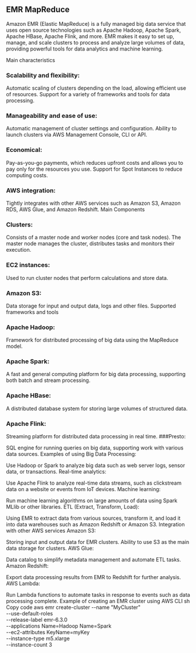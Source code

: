## EMR MapReduce

Amazon EMR (Elastic MapReduce) is a fully managed big data service that uses open source technologies such as Apache Hadoop, Apache Spark, Apache HBase, Apache Flink, and more. EMR makes it easy to set up, manage, and scale clusters to process and analyze large volumes of data, providing powerful tools for data analytics and machine learning.

Main characteristics
### Scalability and flexibility:

Automatic scaling of clusters depending on the load, allowing efficient use of resources.
Support for a variety of frameworks and tools for data processing.
### Manageability and ease of use:

Automatic management of cluster settings and configuration.
Ability to launch clusters via AWS Management Console, CLI or API.
### Economical:

Pay-as-you-go payments, which reduces upfront costs and allows you to pay only for the resources you use.
Support for Spot Instances to reduce computing costs.
### AWS integration:

Tightly integrates with other AWS services such as Amazon S3, Amazon RDS, AWS Glue, and Amazon Redshift.
Main Components
### Clusters:

Consists of a master node and worker nodes (core and task nodes).
The master node manages the cluster, distributes tasks and monitors their execution.
### EC2 instances:

Used to run cluster nodes that perform calculations and store data.
### Amazon S3:

Data storage for input and output data, logs and other files.
Supported frameworks and tools
### Apache Hadoop:

Framework for distributed processing of big data using the MapReduce model.
### Apache Spark:

A fast and general computing platform for big data processing, supporting both batch and stream processing.
### Apache HBase:

A distributed database system for storing large volumes of structured data.
### Apache Flink:

Streaming platform for distributed data processing in real time.
###Presto:

SQL engine for running queries on big data, supporting work with various data sources.
Examples of using
Big Data Processing:

Use Hadoop or Spark to analyze big data such as web server logs, sensor data, or transactions.
Real-time analytics:

Use Apache Flink to analyze real-time data streams, such as clickstream data on a website or events from IoT devices.
Machine learning:

Run machine learning algorithms on large amounts of data using Spark MLlib or other libraries.
ETL (Extract, Transform, Load):

Using EMR to extract data from various sources, transform it, and load it into data warehouses such as Amazon Redshift or Amazon S3.
Integration with other AWS services
Amazon S3:

Storing input and output data for EMR clusters.
Ability to use S3 as the main data storage for clusters.
AWS Glue:

Data catalog to simplify metadata management and automate ETL tasks.
Amazon Redshift:

Export data processing results from EMR to Redshift for further analysis.
AWS Lambda:

Run Lambda functions to automate tasks in response to events such as data processing complete.
Example of creating an EMR cluster using AWS CLI
sh
Copy code
aws emr create-cluster --name "MyCluster" \
 --use-default-roles\
 --release-label emr-6.3.0 \
 --applications Name=Hadoop Name=Spark \
 --ec2-attributes KeyName=myKey \
 --instance-type m5.xlarge\
 --instance-count 3